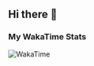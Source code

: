 ## Hi there 👋

### My WakaTime Stats
![WakaTime](https://github-readme-stats.vercel.app/api/wakatime?username=<ваше_имя_в_WakaTime>&layout=compact)


<!--
**Doonu/Doonu** is a ✨ _special_ ✨ repository because its `README.md` (this file) appears on your GitHub profile.

Here are some ideas to get you started:

- 🔭 I’m currently working on ...
- 🌱 I’m currently learning ...
- 👯 I’m looking to collaborate on ...
- 🤔 I’m looking for help with ...
- 💬 Ask me about ...
- 📫 How to reach me: ...
- 😄 Pronouns: ...
- ⚡ Fun fact: ...
-->
